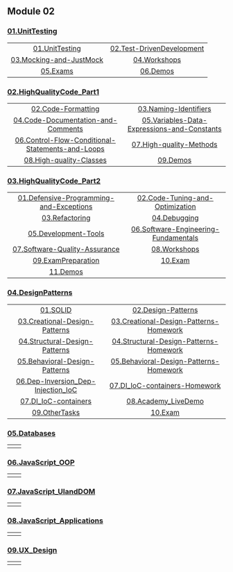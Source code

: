 ## Module 02

### [01.UnitTesting](01.UnitTesting)
|                                        |                                        |
|:--------------------------------------:|:--------------------------------------:|
|[01.UnitTesting](01.UnitTesting/01.UnitTesting)|[02.Test-DrivenDevelopment](01.UnitTesting/02.Test-DrivenDevelopment)|
|[03.Mocking-and-JustMock](01.UnitTesting/03.Mocking-and-JustMock)|[04.Workshops](01.UnitTesting/04.Workshops)|
|[05.Exams](01.UnitTesting/05.Exams)|[06.Demos](01.UnitTesting/06.Demos)|

### [02.HighQualityCode_Part1](02.HighQualityCode_Part1)
|                                        |                                        |
|:--------------------------------------:|:--------------------------------------:|
|[02.Code-Formatting](02.HighQualityCode_Part1/02.Code-Formatting)|[03.Naming-Identifiers](02.HighQualityCode_Part1/03.Naming-Identifiers)|
|[04.Code-Documentation-and-Comments](02.HighQualityCode_Part1/04.Code-Documentation-and-Comments)|[05.Variables-Data-Expressions-and-Constants](02.HighQualityCode_Part1/05.Variables-Data-Expressions-and-Constants)|
|[06.Control-Flow-Conditional-Statements-and-Loops](02.HighQualityCode_Part1/06.Control-Flow-Conditional-Statements-and-Loops)|[07.High-quality-Methods](02.HighQualityCode_Part1/07.High-quality-Methods)|
|[08.High-quality-Classes](02.HighQualityCode_Part1/08.High-quality-Classes)|[09.Demos](02.HighQualityCode_Part1/09.Demos)|

### [03.HighQualityCode_Part2](03.HighQualityCode_Part2)
|                                        |                                        |
|:--------------------------------------:|:--------------------------------------:|
|[01.Defensive-Programming-and-Exceptions](03.HighQualityCode_Part2/01.Defensive-Programming-and-Exceptions)|[02.Code-Tuning-and-Optimization](03.HighQualityCode_Part2/02.Code-Tuning-and-Optimization)|
|[03.Refactoring](03.HighQualityCode_Part2/03.Refactoring)|[04.Debugging](03.HighQualityCode_Part2/04.Debugging)|
|[05.Development-Tools](03.HighQualityCode_Part2/05.Development-Tools)|[06.Software-Engineering-Fundamentals](03.HighQualityCode_Part2/06.Software-Engineering-Fundamentals)|
|[07.Software-Quality-Assurance](03.HighQualityCode_Part2/07.Software-Quality-Assurance)|[08.Workshops](03.HighQualityCode_Part2/08.Workshops)|
|[09.ExamPreparation](03.HighQualityCode_Part2/09.ExamPreparation)|[10.Exam](03.HighQualityCode_Part2/10.Exam)|
|[11.Demos](03.HighQualityCode_Part2/11.Demos)|

### [04.DesignPatterns](04.DesignPatterns)
|                                        |                                        |
|:--------------------------------------:|:--------------------------------------:|
|[01.SOLID](04.DesignPatterns/01.SOLID)|[02.Design-Patterns](04.DesignPatterns/02.Design-Patterns)|
|[03.Creational-Design-Patterns](04.DesignPatterns/03.Creational-Design-Patterns)|[03.Creational-Design-Patterns-Homework](04.DesignPatterns/03.Creational-Design-Patterns-HW)|
|[04.Structural-Design-Patterns](04.DesignPatterns/04.Structural-Design-Patterns)|[04.Structural-Design-Patterns-Homework](04.DesignPatterns/04.Structural-Design-Patterns-HW)|
|[05.Behavioral-Design-Patterns](04.DesignPatterns/05.Behavioral-Design-Patterns)|[05.Behavioral-Design-Patterns-Homework](04.DesignPatterns/05.Behavioral-Design-Patterns-HW)|
|[06.Dep-Inversion_Dep-Injection_IoC](04.DesignPatterns/06.Dependency-Inversion_Dependency-Injection_IoC-containers)|[07.DI_IoC-containers-Homework](04.DesignPatterns/07.DI_IoC-containers-HW)|
|[07.DI_IoC-containers](04.DesignPatterns/07.DI_IoC-containers)|[08.Academy_LiveDemo](04.DesignPatterns/08.Academy_LiveDemo)|
|[09.OtherTasks](04.DesignPatterns/09.OtherTasks)|[10.Exam](04.DesignPatterns/10.Exam)|

### [05.Databases](05.Databases)
|                                        |                                        |
|:--------------------------------------:|:--------------------------------------:|
|||

### [06.JavaScript_OOP](06.JavaScript_OOP)
|                                        |                                        |
|:--------------------------------------:|:--------------------------------------:|
|||

### [07.JavaScript_UIandDOM](07.JavaScript_UIandDOM)
|                                        |                                        |
|:--------------------------------------:|:--------------------------------------:|
|||

### [08.JavaScript_Applications](08.JavaScript_Applications)
|                                        |                                        |
|:--------------------------------------:|:--------------------------------------:|
|||

### [09.UX_Design](09.UX_Design)
|                                        |                                        |
|:--------------------------------------:|:--------------------------------------:|
|||